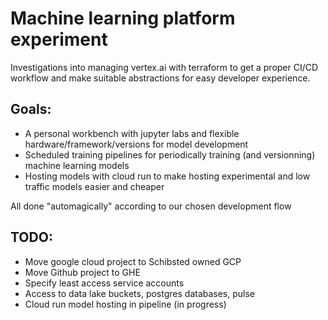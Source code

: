 # Machine learning platform experiment

Investigations into managing vertex.ai with terraform to get a proper CI/CD workflow and make suitable abstractions for easy developer experience.

## Goals:
- A personal workbench with jupyter labs and flexible hardware/framework/versions for model development
- Scheduled training pipelines for periodically training (and versionning) machine learning models
- Hosting models with cloud run to make hosting experimental and low traffic models easier and cheaper

All done "automagically" according to our chosen development flow

## TODO:
- Move google cloud project to Schibsted owned GCP
- Move Github project to GHE
- Specify least access service accounts
- Access to data lake buckets, postgres databases, pulse
- Cloud run model hosting in pipeline (in progress)

